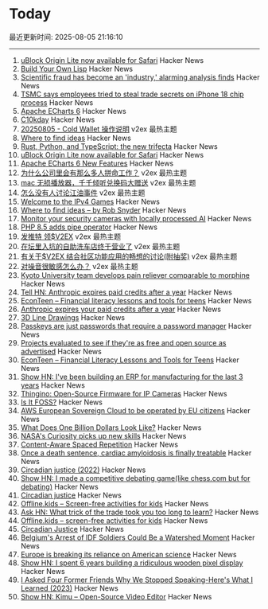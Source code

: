 # Today

最近更新时间: 2025-08-05 21:16:10

--- 
1. [uBlock Origin Lite now available for Safari](https://apps.apple.com/app/ublock-origin-lite/id6745342698) Hacker News
2. [Build Your Own Lisp](https://www.buildyourownlisp.com/) Hacker News
3. [Scientific fraud has become an 'industry,' alarming analysis finds](https://www.science.org/content/article/scientific-fraud-has-become-industry-alarming-analysis-finds) Hacker News
4. [TSMC says employees tried to steal trade secrets on iPhone 18 chip process](https://9to5mac.com/2025/08/05/tsmc-says-employees-tried-to-steal-trade-secrets-on-iphone-18-chip-process/) Hacker News
5. [Apache ECharts 6](https://echarts.apache.org/handbook/en/basics/release-note/v6-feature/) Hacker News
6. [C10kday](https://daniel.haxx.se/blog/2025/08/05/c10kday/) Hacker News
7. [20250805 - Cold Wallet 操作说明](https://www.v2ex.com/t/1150107) v2ex 最热主题
8. [Where to find ideas](https://howtogrow.substack.com/p/where-to-find-ideas) Hacker News
9. [Rust, Python, and TypeScript: the new trifecta](https://smallcultfollowing.com/babysteps/blog/2025/07/31/rs-py-ts-trifecta/) Hacker News
10. [uBlock Origin Lite now available for Safari](https://apps.apple.com/cn/app/ublock-origin-lite/id6745342698) Hacker News
11. [Apache ECharts 6 New Features](https://echarts.apache.org/handbook/en/basics/release-note/v6-feature/) Hacker News
12. [为什么公司里会有那么多人拼命工作？](https://www.v2ex.com/t/1149977) v2ex 最热主题
13. [mac 无损播放器，千千倾听兑换码大赠送](https://www.v2ex.com/t/1149976) v2ex 最热主题
14. [怎么没有人讨论江油事件](https://www.v2ex.com/t/1149974) v2ex 最热主题
15. [Welcome to the IPv4 Games](https://ipv4.games/) Hacker News
16. [Where to find ideas – by Rob Snyder](https://howtogrow.substack.com/p/where-to-find-ideas) Hacker News
17. [Monitor your security cameras with locally processed AI](https://frigate.video/) Hacker News
18. [PHP 8.5 adds pipe operator](https://thephp.foundation/blog/2025/07/11/php-85-adds-pipe-operator/) Hacker News
19. [发推特 领$V2EX](https://www.v2ex.com/t/1150000) v2ex 最热主题
20. [在坛里入坑的自助洗车店终于营业了](https://www.v2ex.com/t/1149991) v2ex 最热主题
21. [有关于$V2EX 结合社区功能应用的畅想的讨论(附抽奖)](https://www.v2ex.com/t/1149962) v2ex 最热主题
22. [对噪音很敏感怎么办？](https://www.v2ex.com/t/1149955) v2ex 最热主题
23. [Kyoto University team develops pain reliever comparable to morphine](https://www.japantimes.co.jp/news/2025/08/05/japan/japan-new-painkiller-comparable-to-morphine/) Hacker News
24. [Tell HN: Anthropic expires paid credits after a year](https://news.ycombinator.com/item?id=44793446) Hacker News
25. [EconTeen – Financial literacy lessons and tools for teens](https://econteen.com/) Hacker News
26. [Anthropic expires your paid credits after a year](https://news.ycombinator.com/item?id=44793446) Hacker News
27. [3D Line Drawings](https://amritkwatra.com/experiments/3d-line-drawings) Hacker News
28. [Passkeys are just passwords that require a password manager](https://danfabulich.medium.com/passkeys-are-just-passwords-that-require-a-password-manager-ebb7f2fdcadf) Hacker News
29. [Projects evaluated to see if they're as free and open source as advertised](https://isitreallyfoss.com/) Hacker News
30. [EconTeen – Financial Literacy Lessons and Tools for Teens](https://econteen.com/) Hacker News
31. [Show HN: I've been building an ERP for manufacturing for the last 3 years](https://github.com/crbnos/carbon) Hacker News
32. [Thingino: Open-Source Firmware for IP Cameras](https://thingino.com/) Hacker News
33. [Is It FOSS?](https://isitreallyfoss.com/) Hacker News
34. [AWS European Sovereign Cloud to be operated by EU citizens](https://www.aboutamazon.eu/news/aws/aws-european-sovereign-cloud-to-be-operated-by-eu-citizens) Hacker News
35. [What Does One Billion Dollars Look Like?](https://whatdoesonebilliondollarslooklike.website/) Hacker News
36. [NASA's Curiosity picks up new skills](https://www.jpl.nasa.gov/news/marking-13-years-on-mars-nasas-curiosity-picks-up-new-skills/) Hacker News
37. [Content-Aware Spaced Repetition](https://www.giacomoran.com/blog/content-aware-sr/) Hacker News
38. [Once a death sentence, cardiac amyloidosis is finally treatable](https://www.nytimes.com/2025/08/04/well/cardiac-amyloidosis.html) Hacker News
39. [Circadian justice (2022)](https://eprints.lse.ac.uk/112431/) Hacker News
40. [Show HN: I made a competitive debating game(like chess.com but for debating)](https://crs-prod-rankeddebate-l4dnggfaca-nn.a.run.app/) Hacker News
41. [Circadian justice](https://eprints.lse.ac.uk/112431/) Hacker News
42. [Offline.kids – Screen-free activities for kids](https://offline.kids/) Hacker News
43. [Ask HN: What trick of the trade took you too long to learn?](https://news.ycombinator.com/item?id=44789068) Hacker News
44. [Offline.kids – screen-free activities for kids](https://offline.kids/) Hacker News
45. [Circadian Justice](https://eprints.lse.ac.uk/112431/) Hacker News
46. [Belgium's Arrest of IDF Soldiers Could Be a Watershed Moment](https://jacobin.com/2025/08/belgium-israeli-soldiers-arrest-gaza) Hacker News
47. [Europe is breaking its reliance on American science](https://www.reuters.com/sustainability/climate-energy/europe-is-breaking-its-reliance-american-science-2025-08-01/) Hacker News
48. [Show HN: I spent 6 years building a ridiculous wooden pixel display](https://benholmen.com/blog/kilopixel/) Hacker News
49. [I Asked Four Former Friends Why We Stopped Speaking-Here's What I Learned (2023)](https://www.vogue.com/article/reconnecting-with-ex-friends) Hacker News
50. [Show HN: Kimu – Open-Source Video Editor](https://www.trykimu.com/) Hacker News
